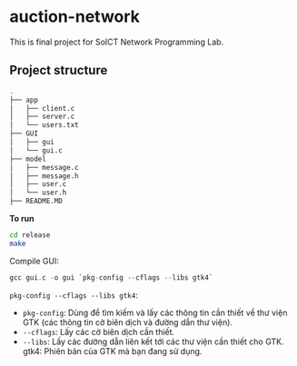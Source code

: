 # auction-network

This is final project for SoICT Network Programming Lab.

## Project structure

```sh
.
├── app
│   ├── client.c
│   ├── server.c
│   └── users.txt
├── GUI
│   ├── gui
│   └── gui.c
├── model
│   ├── message.c
│   ├── message.h
│   ├── user.c
│   └── user.h
├── README.MD
```

**To run**
```sh
cd release
make
```

Compile GUI:
```c
gcc gui.c -o gui `pkg-config --cflags --libs gtk4`
```

`pkg-config --cflags --libs gtk4`:
- `pkg-config`: Dùng để tìm kiếm và lấy các thông tin cần thiết về thư viện GTK (các thông tin cờ biên dịch và đường dẫn thư viện).
- `--cflags`: Lấy các cờ biên dịch cần thiết.
- `--libs`: Lấy các đường dẫn liên kết tới các thư viện cần thiết cho GTK.
gtk4: Phiên bản của GTK mà bạn đang sử dụng.

